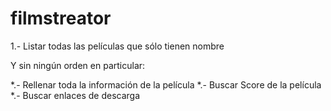 # filmstreator


1.- Listar todas las películas que sólo tienen nombre

Y sin ningún orden en particular:

*.- Rellenar toda la información de la película
*.- Buscar Score de la película
*.- Buscar enlaces de descarga
